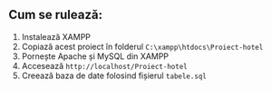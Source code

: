 ## Cum se rulează:

1. Instalează XAMPP
2. Copiază acest proiect în folderul `C:\xampp\htdocs\Proiect-hotel`
3. Pornește Apache și MySQL din XAMPP
4. Accesează `http://localhost/Proiect-hotel`
5. Creează baza de date folosind fișierul `tabele.sql`
